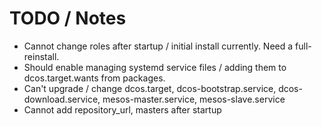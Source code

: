 # TODO / Notes

 - Cannot change roles after startup / initial install currently. Need a full-reinstall.
 - Should enable managing systemd service files / adding them to dcos.target.wants from packages.
 - Can't upgrade / change dcos.target, dcos-bootstrap.service, dcos-download.service, mesos-master.service, mesos-slave.service
 - Cannot add repository_url, masters after startup